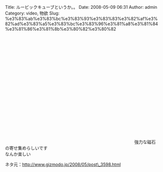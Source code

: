 Title: ルービックキューブというか。。
Date: 2008-05-09 06:31
Author: admin
Category: video, 物欲
Slug: %e3%83%ab%e3%83%bc%e3%83%93%e3%83%83%e3%82%af%e3%82%ad%e3%83%a5%e3%83%bc%e3%83%96%e3%81%a8%e3%81%84%e3%81%86%e3%81%8b%e3%80%82%e3%80%82

<object height="355" width="425"><param name="movie" value="http://www.youtube.com/v/gidumziw4JE&amp;hl=en"></param><param name="wmode" value="transparent"></param><embed src="http://www.youtube.com/v/gidumziw4JE&amp;hl=en" type="application/x-shockwave-flash" wmode="transparent" height="355" width="425"></object>強力な磁石の寄せ集めらしいです  
なんか楽しい

ネタ元：[http://www.gizmodo.jp/2008/05/post\_3598.html  
](http://www.gizmodo.jp/2008/05/post_3598.html)
